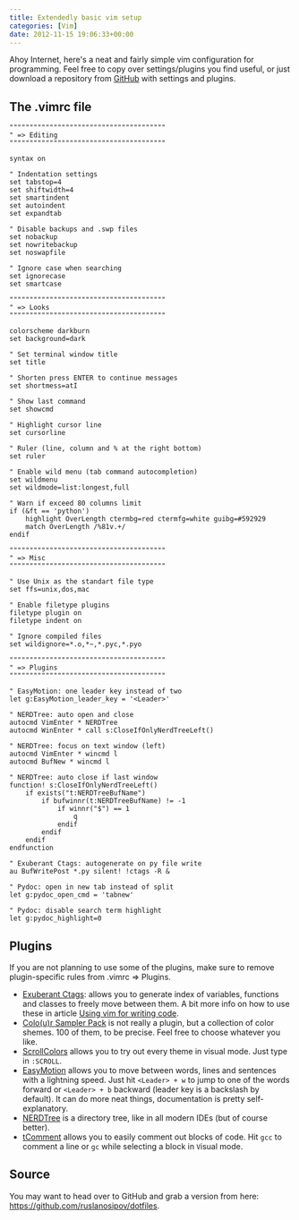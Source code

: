 ```yaml
---
title: Extendedly basic vim setup
categories: [Vim]
date: 2012-11-15 19:06:33+00:00
---
```


Ahoy Internet, here's a neat and fairly simple vim configuration for
programming. Feel free to copy over settings/plugins you find useful, or just
download a repository from [GitHub][1] with settings and plugins.

## The .vimrc file

    """""""""""""""""""""""""""""""""""""""
    " => Editing
    """""""""""""""""""""""""""""""""""""""

    syntax on

    " Indentation settings
    set tabstop=4
    set shiftwidth=4
    set smartindent
    set autoindent
    set expandtab

    " Disable backups and .swp files
    set nobackup
    set nowritebackup
    set noswapfile

    " Ignore case when searching
    set ignorecase
    set smartcase

    """""""""""""""""""""""""""""""""""""""
    " => Looks
    """""""""""""""""""""""""""""""""""""""

    colorscheme darkburn
    set background=dark

    " Set terminal window title
    set title

    " Shorten press ENTER to continue messages
    set shortmess=atI

    " Show last command
    set showcmd

    " Highlight cursor line
    set cursorline

    " Ruler (line, column and % at the right bottom)
    set ruler

    " Enable wild menu (tab command autocompletion)
    set wildmenu
    set wildmode=list:longest,full

    " Warn if exceed 80 columns limit
    if (&ft == 'python')
        highlight OverLength ctermbg=red ctermfg=white guibg=#592929
        match OverLength /%81v.+/
    endif

    """""""""""""""""""""""""""""""""""""""
    " => Misc
    """""""""""""""""""""""""""""""""""""""

    " Use Unix as the standart file type
    set ffs=unix,dos,mac

    " Enable filetype plugins
    filetype plugin on
    filetype indent on

    " Ignore compiled files
    set wildignore=*.o,*~,*.pyc,*.pyo

    """""""""""""""""""""""""""""""""""""""
    " => Plugins
    """""""""""""""""""""""""""""""""""""""

    " EasyMotion: one leader key instead of two
    let g:EasyMotion_leader_key = '<Leader>'

    " NERDTree: auto open and close
    autocmd VimEnter * NERDTree
    autocmd WinEnter * call s:CloseIfOnlyNerdTreeLeft()

    " NERDTree: focus on text window (left)
    autocmd VimEnter * wincmd l
    autocmd BufNew * wincmd l

    " NERDTree: auto close if last window
    function! s:CloseIfOnlyNerdTreeLeft()
        if exists("t:NERDTreeBufName")
            if bufwinnr(t:NERDTreeBufName) != -1
                if winnr("$") == 1
                    q
                endif
            endif
        endif
    endfunction

    " Exuberant Ctags: autogenerate on py file write
    au BufWritePost *.py silent! !ctags -R &

    " Pydoc: open in new tab instead of split
    let g:pydoc_open_cmd = 'tabnew'

    " Pydoc: disable search term highlight
    let g:pydoc_highlight=0

## Plugins

If you are not planning to use some of the plugins, make sure to remove
plugin-specific rules from .vimrc => Plugins.

* [Exuberant Ctags][2]: allows you to generate index of variables, functions
  and classes to freely move between them. A bit more info on how to use these
  in article [Using vim for writing code][3].
* [Colo(u)r Sampler Pack][4] is not really a plugin, but a collection of color
  shemes. 100 of them, to be precise. Feel free to choose whatever you like.
* [ScrollColors][5] allows you to try out every theme in visual mode. Just type
  in `:SCROLL`.
* [EasyMotion][6] allows you to move between words, lines and sentences with a
  lightning speed. Just hit `<Leader> + w` to jump to one of the words forward
  or `<Leader> + b` backward (leader key is a backslash by default). It can
  do more neat things, documentation is pretty self-explanatory.
* [NERDTree][7] is a directory tree, like in all modern IDEs (but of course
  better).
* [tComment][8] allows you to easily comment out blocks of code. Hit `gcc` to
  comment a line or `gc` while selecting a block in `V`isual mode.

## Source

You may want to head over to GitHub and grab a version from here:
<https://github.com/ruslanosipov/dotfiles>.

[1]: https://github.com/ruslanosipov/dotfiles
[2]: http://ctags.sourceforge.net/
[3]: http://www.rosipov.com/blog/using-vim-for-writing-code/
[4]: http://www.vim.org/scripts/script.php?script_id=625
[5]: http://www.vim.org/scripts/script.php?script_id=1488
[6]: http://www.vim.org/scripts/script.php?script_id=3526
[7]: http://www.vim.org/scripts/script.php?script_id=1658
[8]: http://www.vim.org/scripts/script.php?script_id=1173
